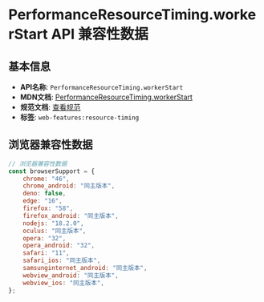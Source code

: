 # PerformanceResourceTiming.workerStart API 兼容性数据

## 基本信息

- **API名称**: `PerformanceResourceTiming.workerStart`
- **MDN文档**: [PerformanceResourceTiming.workerStart](https://developer.mozilla.org/docs/Web/API/PerformanceResourceTiming/workerStart)
- **规范文档**: [查看规范](https://w3c.github.io/resource-timing/#dom-performanceresourcetiming-workerstart)
- **标签**: `web-features:resource-timing`

## 浏览器兼容性数据

```javascript
// 浏览器兼容性数据
const browserSupport = {
    chrome: "46",
    chrome_android: "同主版本",
    deno: false,
    edge: "16",
    firefox: "58",
    firefox_android: "同主版本",
    nodejs: "18.2.0",
    oculus: "同主版本",
    opera: "32",
    opera_android: "32",
    safari: "11",
    safari_ios: "同主版本",
    samsunginternet_android: "同主版本",
    webview_android: "同主版本",
    webview_ios: "同主版本",
};

```

